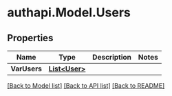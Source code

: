 # authapi.Model.Users

## Properties

Name | Type | Description | Notes
------------ | ------------- | ------------- | -------------
**VarUsers** | [**List&lt;User&gt;**](User.md) |  | 

[[Back to Model list]](../README.md#documentation-for-models) [[Back to API list]](../README.md#documentation-for-api-endpoints) [[Back to README]](../README.md)

